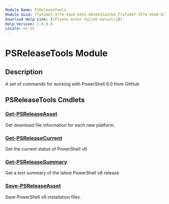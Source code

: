 ```yaml
---
Module Name: PSReleaseTools
Module Guid: f7afa9bf-3f74-45e8-b855-0810431aafb4 f7afa9bf-3f74-45e8-b855-0810431aafb4
Download Help Link: {{Please enter FwLink manually}}
Help Version: 1.0.0.0
Locale: en-US
---
```


# PSReleaseTools Module
## Description
A set of commands for working with PowerShell 6.0 from GitHub

## PSReleaseTools Cmdlets
### [Get-PSReleaseAsset](Get-PSReleaseAsset.md)
Get download file information for each new platform.

### [Get-PSReleaseCurrent](Get-PSReleaseCurrent.md)
Get the current status of PowerShell v6

### [Get-PSReleaseSummary](Get-PSReleaseSummary.md)
Get a text summary of the latest PowerShell v6 release

### [Save-PSReleaseAsset](Save-PSReleaseAsset.md)
Save PowerShell v6 installation files.

